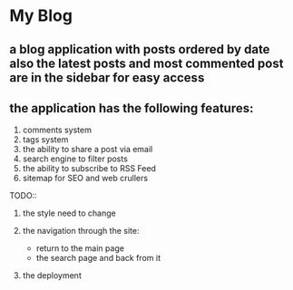 # My Blog 

## a blog application with posts ordered by date also the latest posts and most commented post are in the sidebar for easy access

## the application has the following features:      
1. comments system
2. tags system
3. the ability to share a post via email
4. search engine to filter posts
5. the ability to subscribe to RSS Feed 
6. sitemap for SEO and web crullers 

TODO:: 
1. the style need to change
2. the navigation through the site:
   
   - return to the main page
   - the search page and back from it
3. the deployment


